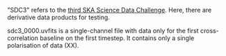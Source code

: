"SDC3" refers to the [third SKA Science Data
Challenge](https://sdc3.skao.int/overview). Here, there are derivative data
products for testing.

sdc3_0000.uvfits is a single-channel file with data only for the first
cross-correlation baseline on the first timestep. It contains only a single
polarisation of data (XX).
